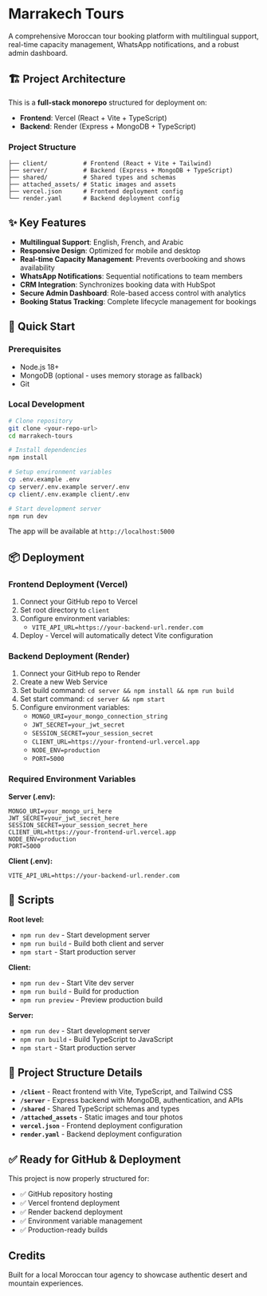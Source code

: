 # Marrakech Tours

A comprehensive Moroccan tour booking platform with multilingual support, real-time capacity management, WhatsApp notifications, and a robust admin dashboard.

## 🏗️ Project Architecture

This is a **full-stack monorepo** structured for deployment on:
- **Frontend**: Vercel (React + Vite + TypeScript)
- **Backend**: Render (Express + MongoDB + TypeScript)

### Project Structure
```
├── client/          # Frontend (React + Vite + Tailwind)
├── server/          # Backend (Express + MongoDB + TypeScript)
├── shared/          # Shared types and schemas
├── attached_assets/ # Static images and assets
├── vercel.json      # Frontend deployment config
└── render.yaml      # Backend deployment config
```

## ✨ Key Features

- **Multilingual Support**: English, French, and Arabic
- **Responsive Design**: Optimized for mobile and desktop
- **Real-time Capacity Management**: Prevents overbooking and shows availability
- **WhatsApp Notifications**: Sequential notifications to team members
- **CRM Integration**: Synchronizes booking data with HubSpot
- **Secure Admin Dashboard**: Role-based access control with analytics
- **Booking Status Tracking**: Complete lifecycle management for bookings

## 🚀 Quick Start

### Prerequisites
- Node.js 18+
- MongoDB (optional - uses memory storage as fallback)
- Git

### Local Development
```bash
# Clone repository
git clone <your-repo-url>
cd marrakech-tours

# Install dependencies
npm install

# Setup environment variables
cp .env.example .env
cp server/.env.example server/.env
cp client/.env.example client/.env

# Start development server
npm run dev
```

The app will be available at `http://localhost:5000`

## 📦 Deployment

### Frontend Deployment (Vercel)
1. Connect your GitHub repo to Vercel
2. Set root directory to `client`
3. Configure environment variables:
   - `VITE_API_URL=https://your-backend-url.render.com`
4. Deploy - Vercel will automatically detect Vite configuration

### Backend Deployment (Render)
1. Connect your GitHub repo to Render
2. Create a new Web Service
3. Set build command: `cd server && npm install && npm run build`
4. Set start command: `cd server && npm start`
5. Configure environment variables:
   - `MONGO_URI=your_mongo_connection_string`
   - `JWT_SECRET=your_jwt_secret`
   - `SESSION_SECRET=your_session_secret`
   - `CLIENT_URL=https://your-frontend-url.vercel.app`
   - `NODE_ENV=production`
   - `PORT=5000`

### Required Environment Variables

**Server (.env):**
```env
MONGO_URI=your_mongo_uri_here
JWT_SECRET=your_jwt_secret_here
SESSION_SECRET=your_session_secret_here
CLIENT_URL=https://your-frontend-url.vercel.app
NODE_ENV=production
PORT=5000
```

**Client (.env):**
```env
VITE_API_URL=https://your-backend-url.render.com
```

## 🔧 Scripts

**Root level:**
- `npm run dev` - Start development server
- `npm run build` - Build both client and server
- `npm start` - Start production server

**Client:**
- `npm run dev` - Start Vite dev server
- `npm run build` - Build for production
- `npm run preview` - Preview production build

**Server:**
- `npm run dev` - Start development server
- `npm run build` - Build TypeScript to JavaScript
- `npm start` - Start production server

## 📁 Project Structure Details

- **`/client`** - React frontend with Vite, TypeScript, and Tailwind CSS
- **`/server`** - Express backend with MongoDB, authentication, and APIs
- **`/shared`** - Shared TypeScript schemas and types
- **`/attached_assets`** - Static images and tour photos
- **`vercel.json`** - Frontend deployment configuration
- **`render.yaml`** - Backend deployment configuration

## ✅ Ready for GitHub & Deployment

This project is now properly structured for:
- ✅ GitHub repository hosting
- ✅ Vercel frontend deployment
- ✅ Render backend deployment
- ✅ Environment variable management
- ✅ Production-ready builds

## Credits

Built for a local Moroccan tour agency to showcase authentic desert and mountain experiences.
